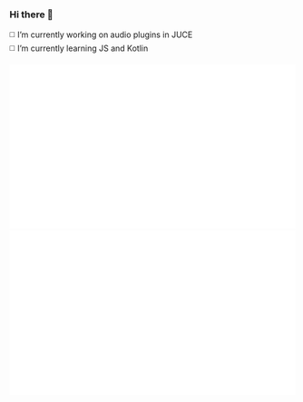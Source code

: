 ### Hi there 👋


◻️  I’m currently working on audio plugins in JUCE<br />◻️  I’m currently learning JS and Kotlin
<!--
**jarekkopaczewski/jarekkopaczewski** is a ✨ _special_ ✨ repository because its `README.md` (this file) appears on your GitHub profile.

Here are some ideas to get you started:

- 🔭 I’m currently working on 
- 🌱 I’m currently learning ...
- 👯 I’m looking to collaborate on ...
- 🤔 I’m looking for help with ...
- 💬 Ask me about ...
- 📫 How to reach me: ...
- 😄 Pronouns: ...
- ⚡ Fun fact: ...
-->

![Lang](https://github.com/jarekkopaczewski/Stats/blob/9a1d816d447c9444751be5dd6ccb0888b583b643/generated/languages.svg) 
![Stats](https://github.com/jarekkopaczewski/Stats/blob/665f1670889b54b126d37bebd3a41b70a7431aac/generated/overview.svg)

